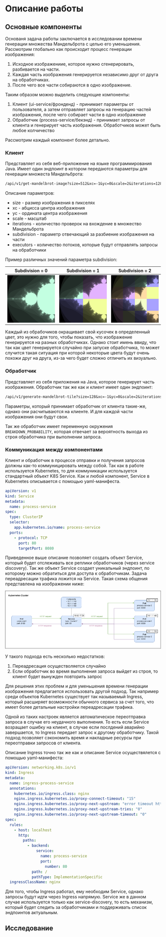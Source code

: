 # Описание работы

## Основные компоненты

Основаня задача работы заключается в исследовании времени генерации множества Мандельброта с целью его уменьшения. 
Рассмотрим глобально как происходит процесс генерации изображения:

1. Исходное изображениие, которое нужно сгенерировать, разбивается на части.
2. Каждая часть изображения генерируется независимо друг от друга на обработчиках.
3. После чего все части собираются в одно изображение.

Таким образом можно выделить следующие компоненты:

1. Клиент (ui-service/фронденд) - принимает параметры от пользователя, а затем отправляет запросы на генерацию частей 
изображения, после чего собирает части в одно изображение
2. Обработчик (process-service/бекэнд) - принимает запросы от клиента и генерирует часть изображения. Обработчиков 
может быть любое колчичество

Рассмотрим каждый компонент более детально.

### Клиент

Представляет из себя веб-приложение на языке программирования Java. Имеет один эндпоинт в котором передаются параметры
для генерации множеста Мандельброта:

```txt
/api/v1/get-mandelbrot-image?size=512&xc=-1&yc=0&scale=2&iterations=128&subdivision=4&executors=1
```

Описание параметров:

* size - размер изображения в пикселях
* xc - абцисса центра изображения 
* yc - ордината центра изображения 
* scale - масштаб
* iterations - количество проверок на вхождение в множество Мандельброта
* subdivision - параметр отвечающий за разбиение изображения на части
* executors - количество потоков, которые будут отправлять запросы на обработчики

Пример различных значений параметра subdivision:

|                  Subdivision = 0                  |                  Subdivision = 1                  | Subdivision = 2                                   |
|:-------------------------------------------------:|:-------------------------------------------------:|---------------------------------------------------|
| ![subdivision-0.png](../images/subdivision-0.png) | ![subdivision-1.png](../images/subdivision-1.png) | ![subdivision-2.png](../images/subdivision-2.png) |


Каждый из обрабочиков окращивает свой кусочек в определенный цвет, это нужно для того, чтобы показать, что изображение
генерируется на разных обработчиках. Однако стоит имень ввиду, что так как цвет генерируется случайно при запуске
обработчика, то может случится такая ситуация при которой некоторые цвета будут очень похожи друг на друга, из-за чего
будет сложно отличить их визуально.

### Обработчик

Представляет из себя приложения на Java, которое генерирует часть изображения. Обработчик так же как и клиент имеет
один эндпоинт:

```txt
/api/v1/generate-mandelbrot-tile?size=128&xc=-1&yc=0&scale=2&iterations=128
```

Параметры, который принимает обработчик от клиента такие-же, однако они расчитываются на клиенте. И для каждой
части изображения они будут свои.

Так же обработчик имеет переменную окружения `BREAKDOWN_PROBABILITY`, которая отвечает за вероятность выхода из строя
обработчика при выполнении запроса.

### Коммуникация между компонентами

Клиент и обработчик в процессе отправки и получения запросов должны как-то коммуницировать между собой. Так как в работе
используется Kubernetes, то для коммуникации используется стандартный объект K8S Service. Как и любой компонент,
Service в Kubernetes описывается с помощью yaml-манифеста.

```yaml
apiVersion: v1
kind: Service
metadata:
  name: process-service
spec:
  type: ClusterIP
  selector:
    app.kubernetes.io/name: process-service
  ports:
    - protocol: TCP
      port: 80
      targetPort: 8080
```

Приведенное выше описание позволяет создать объект Service, который будет отслеживать все реплики обработчиков (через
service discovery). Так же объект Service создает уникальный эндпоинт, по которому можно обратиться для доступа к 
обработчикам. Задача переадресации трафика ложится на Service. Такая схема общения представлена на изображении ниже:

![subdivision-0.png](../images/comm-via-service.png)

У такого подхода есть несколько недостатков:

1. Переадресация осуществоляется случайно
2. Если обработчик во время выполнения запроса выйдет из строя, то клиент будет вынужден повторить запрос

Для решения этих проблем и для уменьшения времени генерации изображения предлагается использовать другой подход. Так 
например среди объектов Kubernetes существует так называемый Ingress, который расширяет возможности обычного сервиса
за счет того, что имеет более детальные настройки переадресации трафика.

Одной из таких настроек является автоматическое переотправка запроса в случае его неудачного выполнения. То есть если
Service возращает ошибку на клиент, в случае если послдений аварийно завершается, то Ingress передает запрос к другому
обработчику. Такой подход позволяет сэкономить время и накладные ресурсы при переотправки запросов от клиента.

Описание Ingress точно так же как и описание Service осуществялется с помощью yaml-манифеста:

```yaml
apiVersion: networking.k8s.io/v1
kind: Ingress
metadata:
  name: ingress-process-service
  annotations:
    kubernetes.io/ingress.class: nginx
    nginx.ingress.kubernetes.io/proxy-connect-timeout: "15"
    nginx.ingress.kubernetes.io/proxy-next-upstream: "error timeout http_502 http_503 http_504"
    nginx.ingress.kubernetes.io/proxy-next-upstream-tries: "0"
    nginx.ingress.kubernetes.io/proxy-next-upstream-timeout: "0"
spec:
  rules:
    - host: localhost
      http:
        paths:
          - backend:
              service:
                name: process-service
                port:
                  number: 80
            path: /
            pathType: ImplementationSpecific
  ingressClassName: nginx
```

Для того, чтобы Ingress работал, ему необходим Service, однако запросы будут идти через Ingress напрямую. Service же в 
данном случае используется только как service-discovery, то есть механизм, который будет следить за обработчиками и
поддерживать список эндпоинтов актуальным.



## Исследование




